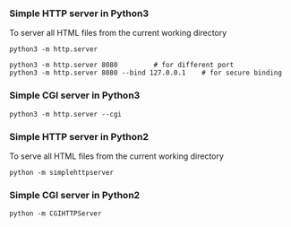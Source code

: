 ### Simple HTTP server in Python3

To server all HTML files from the current working directory

    python3 -m http.server

    python3 -m http.server 8080         # for different port
    python3 -m http.server 8080 --bind 127.0.0.1    # for secure binding

### Simple CGI server in Python3

    python3 -m http.server --cgi

### Simple HTTP server in Python2

To serve all HTML files from the current working directory

    python -m simplehttpserver

### Simple CGI server in Python2

    python -m CGIHTTPServer

